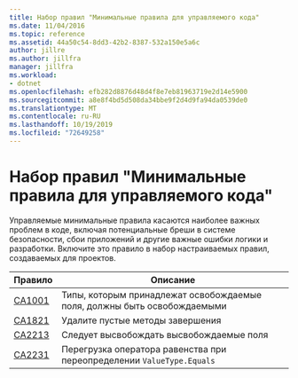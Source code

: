 ```yaml
---
title: Набор правил "Минимальные правила для управляемого кода"
ms.date: 11/04/2016
ms.topic: reference
ms.assetid: 44a50c54-8dd3-42b2-8387-532a150e5a6c
author: jillre
ms.author: jillfra
manager: jillfra
ms.workload:
- dotnet
ms.openlocfilehash: efb282d8876d48d4f8e7eb81963719e2d14e5900
ms.sourcegitcommit: a8e8f4bd5d508da34bbe9f2d4d9fa94da0539de0
ms.translationtype: MT
ms.contentlocale: ru-RU
ms.lasthandoff: 10/19/2019
ms.locfileid: "72649258"
---
```

# <a name="managed-minimum-rules-rule-set-for-managed-code"></a>Набор правил "Минимальные правила для управляемого кода"

Управляемые минимальные правила касаются наиболее важных проблем в коде, включая потенциальные бреши в системе безопасности, сбои приложений и другие важные ошибки логики и разработки. Включите это правило в набор настраиваемых правил, создаваемых для проектов.

|Правило|Описание|
|----------|-----------------|
|[CA1001](../code-quality/ca1001.md)|Типы, которым принадлежат освобождаемые поля, должны быть освобождаемыми|
|[CA1821](../code-quality/ca1821.md)|Удалите пустые методы завершения|
|[CA2213](../code-quality/ca2213.md)|Следует высвобождать высвобождаемые поля|
|[CA2231](../code-quality/ca2231.md)|Перегрузка оператора равенства при переопределении `ValueType.Equals`|
